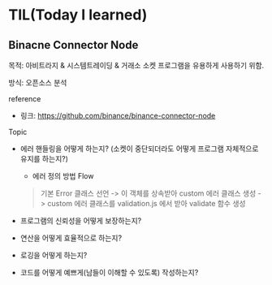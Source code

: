 # TIL(Today I learned)

## Binacne Connector Node
목적: 아비트라지 & 시스템트레이딩 & 거래소 소켓 프로그램을 유용하게 사용하기 위함. 

방식: 오픈소스 분석

reference
- 링크: https://github.com/binance/binance-connector-node

Topic
- 에러 핸들링을 어떻게 하는지? (소켓이 중단되더라도 어떻게 프로그램 자체적으로 유지를 하는지?)
  - 에러 정의 방법 Flow
  > 기본 Error 클래스 선언 -> 이 객체를 상속받아 custom 에러 클래스 생성 -> custom 에러 클래스를 validation.js 에서 받아 validate 함수 생성 

  
- 프로그램의 신뢰성을 어떻게 보장하는지?
- 연산을 어떻게 효율적으로 하는지?
- 로깅을 어떻게 하는지?
- 코드를 어떻게 예쁘게(남들이 이해할 수 있도록) 작성하는지?

